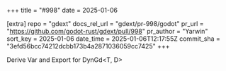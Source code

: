 +++
title = "#998"
date = 2025-01-06

[extra]
repo = "gdext"
docs_rel_url = "gdext/pr-998/godot"
pr_url = "https://github.com/godot-rust/gdext/pull/998"
pr_author = "Yarwin"
sort_key = 2025-01-06
date_time = 2025-01-06T12:17:55Z
commit_sha = "3efd56bcc74212dcbb173b4a2871036059cc7425"
+++

Derive Var and Export for DynGd<T, D>
